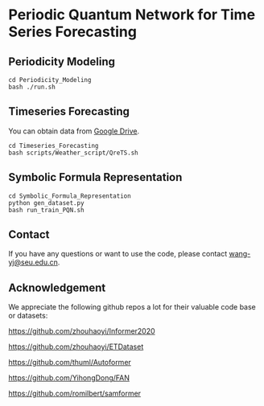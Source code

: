 # Periodic Quantum Network for Time Series Forecasting
## Periodicity Modeling
```shell
cd Periodicity_Modeling
bash ./run.sh
```
## Timeseries Forecasting
You can obtain data from [Google Drive](https://drive.google.com/drive/folders/1ZOYpTUa82_jCcxIdTmyr0LXQfvaM9vIy?usp=sharing). 
```shell
cd Timeseries_Forecasting
bash scripts/Weather_script/QreTS.sh 
```
## Symbolic Formula Representation
```shell
cd Symbolic_Formula_Representation
python gen_dataset.py
bash run_train_PQN.sh
```
## Contact

If you have any questions or want to use the code, please contact wang-yj@seu.edu.cn.

## Acknowledgement

We appreciate the following github repos a lot for their valuable code base or datasets:

https://github.com/zhouhaoyi/Informer2020

https://github.com/zhouhaoyi/ETDataset

https://github.com/thuml/Autoformer

https://github.com/YihongDong/FAN

https://github.com/romilbert/samformer
